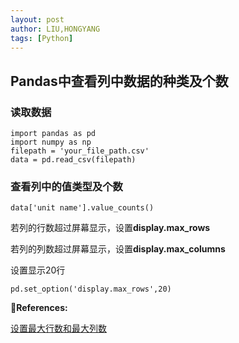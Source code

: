 ```yaml
---
layout: post
author: LIU,HONGYANG
tags: [Python]
---
```






## Pandas中查看列中数据的种类及个数

### 读取数据

```{}
import pandas as pd
import numpy as np
filepath = 'your_file_path.csv'
data = pd.read_csv(filepath)

```

### 查看列中的值类型及个数


```{}
data['unit name'].value_counts()
```



若列的行数超过屏幕显示，设置**display.max_rows**

若列的列数超过屏幕显示，设置**display.max_columns**

设置显示20行

```{}
pd.set_option('display.max_rows',20)
```


**References:**

[设置最大行数和最大列数](https://zhuanlan.zhihu.com/p/51577849)

